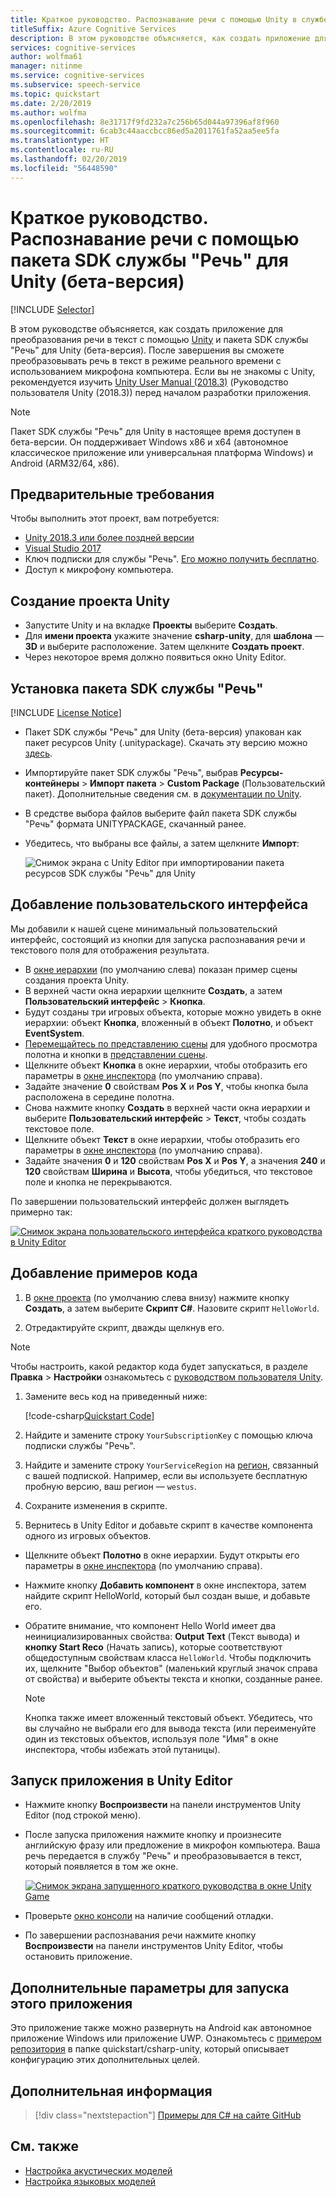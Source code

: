 ```yaml
---
title: Краткое руководство. Распознавание речи с помощью Unity в службе "Речь"
titleSuffix: Azure Cognitive Services
description: В этом руководстве объясняется, как создать приложение для преобразования речи в текст, использующее Unity и пакет SDK службы "Речь" для Unity (бета-версия). После завершения вы сможете преобразовывать речь в текст в режиме реального времени с использованием микрофона компьютера.
services: cognitive-services
author: wolfma61
manager: nitinme
ms.service: cognitive-services
ms.subservice: speech-service
ms.topic: quickstart
ms.date: 2/20/2019
ms.author: wolfma
ms.openlocfilehash: 8e31717f9fd232a7c256b65d044a97396af8f960
ms.sourcegitcommit: 6cab3c44aaccbcc86ed5a2011761fa52aa5ee5fa
ms.translationtype: HT
ms.contentlocale: ru-RU
ms.lasthandoff: 02/20/2019
ms.locfileid: "56448590"
---
```

# <a name="quickstart-recognize-speech-with-the-speech-sdk-for-unity-beta"></a>Краткое руководство. Распознавание речи с помощью пакета SDK службы "Речь" для Unity (бета-версия)

[!INCLUDE [Selector](../../../includes/cognitive-services-speech-service-quickstart-selector.md)]

В этом руководстве объясняется, как создать приложение для преобразования речи в текст с помощью [Unity](https://unity3d.com/) и пакета SDK службы "Речь" для Unity (бета-версия).
После завершения вы сможете преобразовывать речь в текст в режиме реального времени с использованием микрофона компьютера.
Если вы не знакомы с Unity, рекомендуется изучить [Unity User Manual (2018.3)](https://docs.unity3d.com/Manual/UnityManual.html) (Руководство пользователя Unity (2018.3)) перед началом разработки приложения.

> [!NOTE]
> Пакет SDK службы "Речь" для Unity в настоящее время доступен в бета-версии.
> Он поддерживает Windows x86 и x64 (автономное классическое приложение или универсальная платформа Windows) и Android (ARM32/64, x86).

## <a name="prerequisites"></a>Предварительные требования

Чтобы выполнить этот проект, вам потребуется:

* [Unity 2018.3 или более поздней версии](https://store.unity.com/)
* [Visual Studio 2017](https://visualstudio.microsoft.com/downloads/)
* Ключ подписки для службы "Речь". [Его можно получить бесплатно](get-started.md).
* Доступ к микрофону компьютера.

## <a name="create-a-unity-project"></a>Создание проекта Unity

* Запустите Unity и на вкладке **Проекты** выберите **Создать**.
* Для **имени проекта** укажите значение **csharp-unity**, для **шаблона** — **3D** и выберите расположение.
  Затем щелкните **Создать проект**.
* Через некоторое время должно появиться окно Unity Editor.

## <a name="install-the-speech-sdk"></a>Установка пакета SDK службы "Речь"

[!INCLUDE [License Notice](../../../includes/cognitive-services-speech-service-license-notice.md)]

* Пакет SDK службы "Речь" для Unity (бета-версия) упакован как пакет ресурсов Unity (.unitypackage).
  Скачать эту версию можно [здесь](https://aka.ms/csspeech/unitypackage).
* Импортируйте пакет SDK службы "Речь", выбрав **Ресурсы-контейнеры** > **Импорт пакета** > **Custom Package** (Пользовательский пакет).
  Дополнительные сведения см. в [документации по Unity](https://docs.unity3d.com/Manual/AssetPackages.html).
* В средстве выбора файлов выберите файл пакета SDK службы "Речь" формата UNITYPACKAGE, скачанный ранее.
* Убедитесь, что выбраны все файлы, а затем щелкните **Импорт**:

  ![Снимок экрана с Unity Editor при импортировании пакета ресурсов SDK службы "Речь" для Unity](media/sdk/qs-csharp-unity-01-import.png)

## <a name="add-ui"></a>Добавление пользовательского интерфейса

Мы добавили к нашей сцене минимальный пользовательский интерфейс, состоящий из кнопки для запуска распознавания речи и текстового поля для отображения результата.

* В [окне иерархии](https://docs.unity3d.com/Manual/Hierarchy.html) (по умолчанию слева) показан пример сцены создания проекта Unity.
* В верхней части окна иерархии щелкните **Создать**, а затем **Пользовательский интерфейс** > **Кнопка**.
* Будут созданы три игровых объекта, которые можно увидеть в окне иерархии: объект **Кнопка**, вложенный в объект **Полотно**, и объект **EventSystem**.
* [Перемещайтесь по представлению сцены](https://docs.unity3d.com/Manual/SceneViewNavigation.html) для удобного просмотра полотна и кнопки в [представлении сцены](https://docs.unity3d.com/Manual/UsingTheSceneView.html).
* Щелкните объект **Кнопка** в окне иерархии, чтобы отобразить его параметры в [окне инспектора](https://docs.unity3d.com/Manual/UsingTheInspector.html) (по умолчанию справа).
* Задайте значение **0** свойствам **Pos X** и **Pos Y**, чтобы кнопка была расположена в середине полотна.
* Снова нажмите кнопку **Создать** в верхней части окна иерархии и выберите **Пользовательский интерфейс** > **Текст**, чтобы создать текстовое поле.
* Щелкните объект **Текст** в окне иерархии, чтобы отобразить его параметры в [окне инспектора](https://docs.unity3d.com/Manual/UsingTheInspector.html) (по умолчанию справа).
* Задайте значения **0** и **120** свойствам **Pos X** и **Pos Y**, а значения **240** и **120** свойствам **Ширина** и **Высота**, чтобы убедиться, что текстовое поле и кнопка не перекрываются.

По завершении пользовательский интерфейс должен выглядеть примерно так:

[ ![Снимок экрана пользовательского интерфейса краткого руководства в Unity Editor](media/sdk/qs-csharp-unity-02-ui-inline.png) ](media/sdk/qs-csharp-unity-02-ui-expanded.png#lightbox)

## <a name="add-the-sample-code"></a>Добавление примеров кода

1. В [окне проекта](https://docs.unity3d.com/Manual/ProjectView.html) (по умолчанию слева внизу) нажмите кнопку **Создать**, а затем выберите **Скрипт C#**. Назовите скрипт `HelloWorld`.

1. Отредактируйте скрипт, дважды щелкнув его.

  > [!NOTE]
  > Чтобы настроить, какой редактор кода будет запускаться, в разделе **Правка** > **Настройки** ознакомьтесь с [руководством пользователя Unity](https://docs.unity3d.com/Manual/Preferences.html).

1. Замените весь код на приведенный ниже:

   [!code-csharp[Quickstart Code](~/samples-cognitive-services-speech-sdk/quickstart/csharp-unity/Assets/Scripts/HelloWorld.cs#code)]

1. Найдите и замените строку `YourSubscriptionKey` с помощью ключа подписки службы "Речь".

1. Найдите и замените строку `YourServiceRegion` на [регион](regions.md), связанный с вашей подпиской. Например, если вы используете бесплатную пробную версию, ваш регион — `westus`.

1. Сохраните изменения в скрипте.

1. Вернитесь в Unity Editor и добавьте скрипт в качестве компонента одного из игровых объектов.

  * Щелкните объект **Полотно** в окне иерархии. Будут открыты его параметры в [окне инспектора](https://docs.unity3d.com/Manual/UsingTheInspector.html) (по умолчанию справа).
  * Нажмите кнопку **Добавить компонент** в окне инспектора, затем найдите скрипт HelloWorld, который был создан выше, и добавьте его.
  * Обратите внимание, что компонент Hello World имеет два неинициализированных свойства: **Output Text** (Текст вывода) и **кнопку Start Reco** (Начать запись), которые соответствуют общедоступным свойствам класса `HelloWorld`.
    Чтобы подключить их, щелкните "Выбор объектов" (маленький круглый значок справа от свойства) и выберите объекты текста и кнопки, созданные ранее.

    > [!NOTE]
    > Кнопка также имеет вложенный текстовый объект. Убедитесь, что вы случайно не выбрали его для вывода текста (или переименуйте один из текстовых объектов, используя поле "Имя" в окне инспектора, чтобы избежать этой путаницы).

## <a name="run-the-application-in-the-unity-editor"></a>Запуск приложения в Unity Editor

* Нажмите кнопку **Воспроизвести** на панели инструментов Unity Editor (под строкой меню).

* После запуска приложения нажмите кнопку и произнесите английскую фразу или предложение в микрофон компьютера. Ваша речь передается в службу "Речь" и преобразовывается в текст, который появляется в том же окне.

  [ ![Снимок экрана запущенного краткого руководства в окне Unity Game](media/sdk/qs-csharp-unity-03-output-inline.png) ](media/sdk/qs-csharp-unity-03-output-expanded.png#lightbox)

* Проверьте [окно консоли](https://docs.unity3d.com/Manual/Console.html) на наличие сообщений отладки.

* По завершении распознавания речи нажмите кнопку **Воспроизвести** на панели инструментов Unity Editor, чтобы остановить приложение.

## <a name="additional-options-to-run-this-application"></a>Дополнительные параметры для запуска этого приложения

Это приложение также можно развернуть на Android как автономное приложение Windows или приложение UWP.
Ознакомьтесь с [примером репозитория](https://aka.ms/csspeech/samples) в папке quickstart/csharp-unity, который описывает конфигурацию этих дополнительных целей.

## <a name="next-steps"></a>Дополнительная информация

> [!div class="nextstepaction"]
> [Примеры для C# на сайте GitHub](https://aka.ms/csspeech/samples)

## <a name="see-also"></a>См. также

- [Настройка акустических моделей](how-to-customize-acoustic-models.md)
- [Настройка языковых моделей](how-to-customize-language-model.md)
